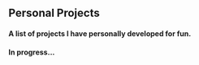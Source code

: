 ## Personal Projects

#### A list of projects I have personally developed for fun.

#### In progress...
